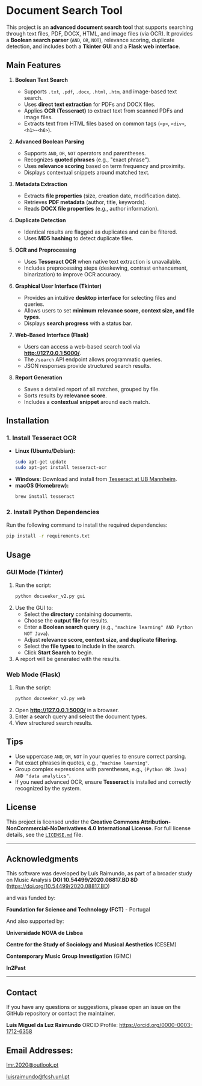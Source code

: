 # Document Search Tool

This project is an **advanced document search tool** that supports searching through text files, PDF, DOCX, HTML, and image files (via OCR). It provides a **Boolean search parser** (`AND`, `OR`, `NOT`), relevance scoring, duplicate detection, and includes both a **Tkinter GUI** and a **Flask web interface**.

## Main Features

1. **Boolean Text Search**  
   - Supports `.txt`, `.pdf`, `.docx`, `.html`, `.htm`, and image-based text search.
   - Uses **direct text extraction** for PDFs and DOCX files.
   - Applies **OCR (Tesseract)** to extract text from scanned PDFs and image files.
   - Extracts text from HTML files based on common tags (`<p>`, `<div>`, `<h1>`-`<h6>`).

2. **Advanced Boolean Parsing**  
   - Supports `AND`, `OR`, `NOT` operators and parentheses.
   - Recognizes **quoted phrases** (e.g., "exact phrase").
   - Uses **relevance scoring** based on term frequency and proximity.
   - Displays contextual snippets around matched text.

3. **Metadata Extraction**  
   - Extracts **file properties** (size, creation date, modification date).
   - Retrieves **PDF metadata** (author, title, keywords).
   - Reads **DOCX file properties** (e.g., author information).

4. **Duplicate Detection**  
   - Identical results are flagged as duplicates and can be filtered.
   - Uses **MD5 hashing** to detect duplicate files.

5. **OCR and Preprocessing**  
   - Uses **Tesseract OCR** when native text extraction is unavailable.
   - Includes preprocessing steps (deskewing, contrast enhancement, binarization) to improve OCR accuracy.

6. **Graphical User Interface (Tkinter)**  
   - Provides an intuitive **desktop interface** for selecting files and queries.
   - Allows users to set **minimum relevance score, context size, and file types**.
   - Displays **search progress** with a status bar.

7. **Web-Based Interface (Flask)**  
   - Users can access a web-based search tool via **http://127.0.0.1:5000/**.
   - The `/search` API endpoint allows programmatic queries.
   - JSON responses provide structured search results.

8. **Report Generation**  
   - Saves a detailed report of all matches, grouped by file.
   - Sorts results by **relevance score**.
   - Includes a **contextual snippet** around each match.

## Installation

### **1. Install Tesseract OCR**  
- **Linux (Ubuntu/Debian):**
  ```bash
  sudo apt-get update
  sudo apt-get install tesseract-ocr
  ```
- **Windows:** Download and install from [Tesseract at UB Mannheim](https://github.com/UB-Mannheim/tesseract/wiki).
- **macOS (Homebrew):**
  ```bash
  brew install tesseract
  ```

### **2. Install Python Dependencies**  
Run the following command to install the required dependencies:
```bash
pip install -r requirements.txt
```

## Usage

### **GUI Mode (Tkinter)**
1. Run the script:
   ```bash
   python docseeker_v2.py gui
   ```
2. Use the GUI to:
   - Select the **directory** containing documents.
   - Choose the **output file** for results.
   - Enter a **Boolean search query** (e.g., `"machine learning" AND Python NOT Java`).
   - Adjust **relevance score, context size, and duplicate filtering**.
   - Select the **file types** to include in the search.
   - Click **Start Search** to begin.
3. A report will be generated with the results.

### **Web Mode (Flask)**
1. Run the script:
   ```bash
   python docseeker_v2.py web
   ```
2. Open **http://127.0.0.1:5000/** in a browser.
3. Enter a search query and select the document types.
4. View structured search results.

## Tips

- Use uppercase `AND`, `OR`, `NOT` in your queries to ensure correct parsing.
- Put exact phrases in quotes, e.g., `"machine learning"`.
- Group complex expressions with parentheses, e.g., `(Python OR Java) AND "data analytics"`.
- If you need advanced OCR, ensure **Tesseract** is installed and correctly recognized by the system.

## License

This project is licensed under the **Creative Commons Attribution-NonCommercial-NoDerivatives 4.0 International License**. 
For full license details, see the [`LICENSE.md`](LICENSE.md) file.

---

## Acknowledgments

This software was developed by Luís Raimundo, as part of a broader study on Music Analysis
**DOI 10.54499/2020.08817.BD 8D** (https://doi.org/10.54499/2020.08817.BD) 

and was funded by:

**Foundation for Science and Technology (FCT)** - Portugal

And also supported by:

**Universidade NOVA de Lisboa**

**Centre for the Study of Sociology and Musical Aesthetics** (CESEM)

**Contemporary Music Group Investigation** (GIMC)

**In2Past**

---

## Contact
If you have any questions or suggestions, please open an issue on the GitHub repository or contact the maintainer.

**Luís Miguel da Luz Raimundo**
ORCID Profile: https://orcid.org/0000-0003-1712-6358

## Email Addresses:

lmr.2020@outlook.pt

luisraimundo@fcsh.unl.pt


